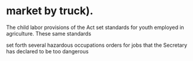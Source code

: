 # market by truck).

The child labor provisions of the Act set standards for youth employed in agriculture. These same standards

set forth several hazardous occupations orders for jobs that the Secretary has declared to be too dangerous